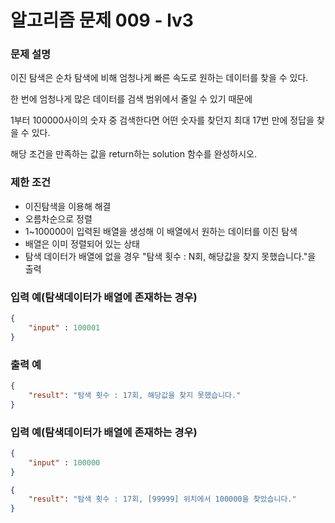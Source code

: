 # **알고리즘 문제 009 - lv3**

### **문제 설명**

이진 탐색은 순차 탐색에 비해 엄청나게 빠른 속도로 원하는 데이터를 찾을 수 있다.

한 번에 엄청나게 많은 데이터를 검색 범위에서 줄일 수 있기 때문에 

1부터 100000사이의 숫자 중 검색한다면 어떤 숫자를 찾던지 최대 17번 만에 정답을 찾을 수 있다.

해당 조건을 만족하는 값을 return하는 solution 함수를 완성하시오.

### **제한 조건**
- 이진탐색을 이용해 해결
- 오름차순으로 정렬
- 1~100000이 입력된 배열을 생성해 이 배열에서 원하는 데이터를 이진 탐색
- 배열은 이미 정렬되어 있는 상태
- 탐색 데이터가 배열에 없을 경우 "탐색 횟수 : N회, 해당값을 찾지 못했습니다."을 출력


### **입력 예(탐색데이터가 배열에 존재하는 경우)**
```json
{
    "input" : 100001
}
```

### **출력 예**

```json
{
    "result": "탐색 횟수 : 17회, 해당값을 찾지 못했습니다."
}
```



### **입력 예(탐색데이터가 배열에 존재하는 경우)**
```json
{
    "input" : 100000
}
```


```json
{
    "result": "탐색 횟수 : 17회, [99999] 위치에서 100000을 찾았습니다."
}
```